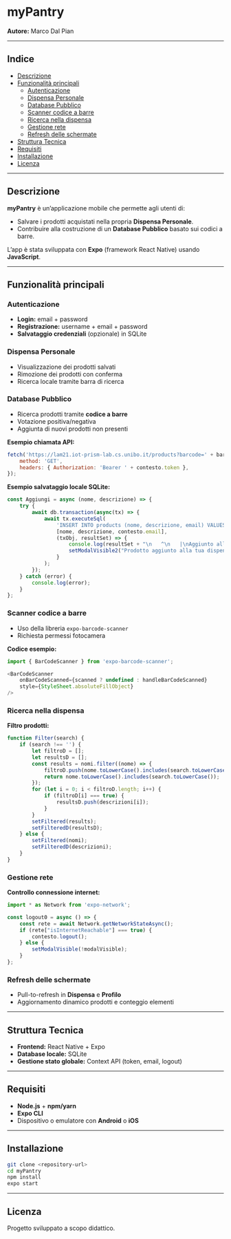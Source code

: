 # myPantry

**Autore:** Marco Dal Pian   

---

## Indice
- [Descrizione](#descrizione)
- [Funzionalità principali](#funzionalità-principali)
  - [Autenticazione](#autenticazione)
  - [Dispensa Personale](#dispensa-personale)
  - [Database Pubblico](#database-pubblico)
  - [Scanner codice a barre](#scanner-codice-a-barre)
  - [Ricerca nella dispensa](#ricerca-nella-dispensa)
  - [Gestione rete](#gestione-rete)
  - [Refresh delle schermate](#refresh-delle-schermate)
- [Struttura Tecnica](#struttura-tecnica)
- [Requisiti](#requisiti)
- [Installazione](#installazione)
- [Licenza](#licenza)

---

## Descrizione
**myPantry** è un’applicazione mobile che permette agli utenti di:
- Salvare i prodotti acquistati nella propria **Dispensa Personale**.
- Contribuire alla costruzione di un **Database Pubblico** basato sui codici a barre.

L’app è stata sviluppata con **Expo** (framework React Native) usando **JavaScript**.

---

## Funzionalità principali

### Autenticazione
- **Login:** email + password  
- **Registrazione:** username + email + password  
- **Salvataggio credenziali** (opzionale) in SQLite

### Dispensa Personale
- Visualizzazione dei prodotti salvati  
- Rimozione dei prodotti con conferma  
- Ricerca locale tramite barra di ricerca  

### Database Pubblico
- Ricerca prodotti tramite **codice a barre**  
- Votazione positiva/negativa  
- Aggiunta di nuovi prodotti non presenti

**Esempio chiamata API:**  
```javascript
fetch('https://lam21.iot-prism-lab.cs.unibo.it/products?barcode=' + barcode, {
    method: 'GET',
    headers: { Authorization: 'Bearer ' + contesto.token },
});
```

**Esempio salvataggio locale SQLite:**  
```javascript
const Aggiungi = async (nome, descrizione) => {
    try {
        await db.transaction(async(tx) => {
            await tx.executeSql(
                'INSERT INTO products (nome, descrizione, email) VALUES (?,?,?)',
                [nome, descrizione, contesto.email],
                (txObj, resultSet) => {
                    console.log(resultSet + "\n   ^\n   |\nAggiunto alla dispensa privata.");
                    setModalVisible2("Prodotto aggiunto alla tua dispensa.", false);
                }
            );
        });
    } catch (error) {
        console.log(error);
    }
};
```

### Scanner codice a barre
- Uso della libreria `expo-barcode-scanner`
- Richiesta permessi fotocamera

**Codice esempio:**  
```javascript
import { BarCodeScanner } from 'expo-barcode-scanner';

<BarCodeScanner
    onBarCodeScanned={scanned ? undefined : handleBarCodeScanned}
    style={StyleSheet.absoluteFillObject}
/>
```

### Ricerca nella dispensa
**Filtro prodotti:**  
```javascript
function Filter(search) {
    if (search !== '') {
        let filtroD = [];
        let resultsD = [];
        const results = nomi.filter((nome) => {
            filtroD.push(nome.toLowerCase().includes(search.toLowerCase()));
            return nome.toLowerCase().includes(search.toLowerCase());
        });
        for (let i = 0; i < filtroD.length; i++) {
            if (filtroD[i] === true) {
                resultsD.push(descrizioni[i]);
            }
        }
        setFiltered(results);
        setFilteredD(resultsD);
    } else {
        setFiltered(nomi);
        setFilteredD(descrizioni);
    }
}
```

### Gestione rete
**Controllo connessione internet:**  
```javascript
import * as Network from 'expo-network';

const logout0 = async () => {
    const rete = await Network.getNetworkStateAsync();
    if (rete["isInternetReachable"] === true) {
        contesto.logout();
    } else {
        setModalVisible(!modalVisible);
    }
};
```

### Refresh delle schermate
- Pull-to-refresh in **Dispensa** e **Profilo**
- Aggiornamento dinamico prodotti e conteggio elementi

---

## Struttura Tecnica
- **Frontend:** React Native + Expo
- **Database locale:** SQLite
- **Gestione stato globale:** Context API (token, email, logout)

---

## Requisiti
- **Node.js** + **npm/yarn**
- **Expo CLI**
- Dispositivo o emulatore con **Android** o **iOS**

---

## Installazione
```bash
git clone <repository-url>
cd myPantry
npm install
expo start
```

---

## Licenza
Progetto sviluppato a scopo didattico.
